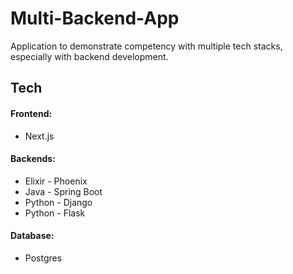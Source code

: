 # Multi-Backend-App

Application to demonstrate competency with multiple tech stacks, especially with backend development.

## Tech

#### Frontend:
- Next.js

#### Backends:
- Elixir - Phoenix
- Java - Spring Boot
- Python - Django
- Python - Flask

#### Database:
- Postgres
